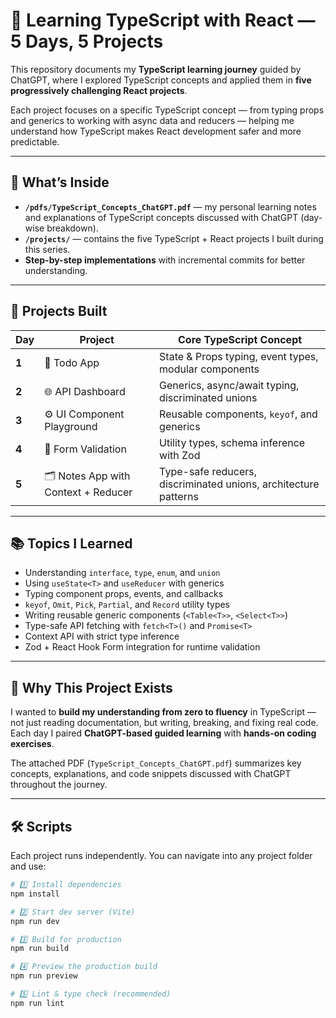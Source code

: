 # 🚀 Learning TypeScript with React — 5 Days, 5 Projects

This repository documents my **TypeScript learning journey** guided by ChatGPT, where I explored TypeScript concepts and applied them in **five progressively challenging React projects**.

Each project focuses on a specific TypeScript concept — from typing props and generics to working with async data and reducers — helping me understand how TypeScript makes React development safer and more predictable.

---

## 📘 What’s Inside

- **`/pdfs/TypeScript_Concepts_ChatGPT.pdf`** — my personal learning notes and explanations of TypeScript concepts discussed with ChatGPT (day-wise breakdown).
- **`/projects/`** — contains the five TypeScript + React projects I built during this series.
- **Step-by-step implementations** with incremental commits for better understanding.

---

## 🧩 Projects Built

| Day | Project | Core TypeScript Concept |
|-----|----------|--------------------------|
| **1** | 📝 Todo App | State & Props typing, event types, modular components |
| **2** | 🌐 API Dashboard | Generics, async/await typing, discriminated unions |
| **3** | ⚙️ UI Component Playground | Reusable components, `keyof`, and generics |
| **4** | 🧾 Form Validation | Utility types, schema inference with Zod |
| **5** | 🗂 Notes App with Context + Reducer | Type-safe reducers, discriminated unions, architecture patterns |

---

## 📚 Topics I Learned

- Understanding `interface`, `type`, `enum`, and `union`  
- Using `useState<T>` and `useReducer` with generics  
- Typing component props, events, and callbacks  
- `keyof`, `Omit`, `Pick`, `Partial`, and `Record` utility types  
- Writing reusable generic components (`<Table<T>>`, `<Select<T>>`)  
- Type-safe API fetching with `fetch<T>()` and `Promise<T>`  
- Context API with strict type inference  
- Zod + React Hook Form integration for runtime validation  

---

## 🧠 Why This Project Exists

I wanted to **build my understanding from zero to fluency** in TypeScript — not just reading documentation, but writing, breaking, and fixing real code.  
Each day I paired **ChatGPT-based guided learning** with **hands-on coding exercises**.

The attached PDF (`TypeScript_Concepts_ChatGPT.pdf`) summarizes key concepts, explanations, and code snippets discussed with ChatGPT throughout the journey.

---

## 🛠️ Scripts

Each project runs independently. You can navigate into any project folder and use:

```bash
# 1️⃣ Install dependencies
npm install

# 2️⃣ Start dev server (Vite)
npm run dev

# 3️⃣ Build for production
npm run build

# 4️⃣ Preview the production build
npm run preview

# 5️⃣ Lint & type check (recommended)
npm run lint
